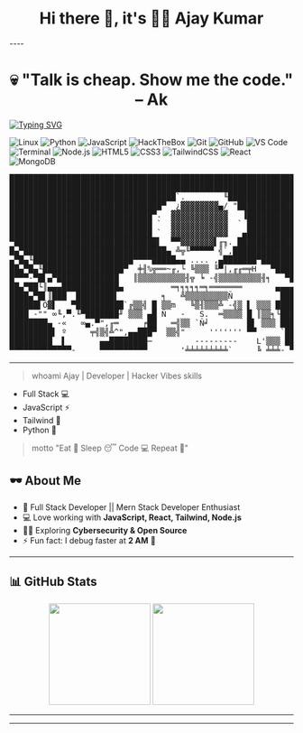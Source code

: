 

<h1 align="center">Hi there 👋, it's 👨‍💻 Ajay Kumar</h1>
----

<h1  align="center"> 💀 "Talk is cheap. Show me the code." – Ak  </h1>

 [![Typing SVG](https://readme-typing-svg.herokuapp.com?font=Fira+Code&pause=1000&color=00FF00&center=true&vCenter=true&width=600&lines=👨‍💻+Coder+%7C+💀+Hacker+Vibes;Always+Learning+New+Tech;Open+Source+%26+Code+Lover)](https://git.io/typing-svg)


![Linux](https://img.shields.io/badge/Linux-000000?style=for-the-badge&logo=linux&logoColor=green)
![Python](https://img.shields.io/badge/Python-000000?style=for-the-badge&logo=python&logoColor=green)
![JavaScript](https://img.shields.io/badge/JavaScript-000000?style=for-the-badge&logo=javascript&logoColor=green)
![HackTheBox](https://img.shields.io/badge/HackTheBox-000000?style=for-the-badge&logo=hackthebox&logoColor=green)
![Git](https://img.shields.io/badge/Git-000000?style=for-the-badge&logo=git&logoColor=green)
![GitHub](https://img.shields.io/badge/GitHub-000000?style=for-the-badge&logo=github&logoColor=green)
![VS Code](https://img.shields.io/badge/VS%20Code-000000?style=for-the-badge&logo=visualstudiocode&logoColor=green)
![Terminal](https://img.shields.io/badge/Terminal-000000?style=for-the-badge&logo=gnometerminal&logoColor=green)
![Node.js](https://img.shields.io/badge/Node.js-000000?style=for-the-badge&logo=nodedotjs&logoColor=green)
![HTML5](https://img.shields.io/badge/HTML5-000000?style=for-the-badge&logo=html5&logoColor=green)
![CSS3](https://img.shields.io/badge/CSS3-000000?style=for-the-badge&logo=css3&logoColor=green)
![TailwindCSS](https://img.shields.io/badge/TailwindCSS-000000?style=for-the-badge&logo=tailwindcss&logoColor=green)
![React](https://img.shields.io/badge/React-000000?style=for-the-badge&logo=react&logoColor=green)
![MongoDB](https://img.shields.io/badge/MongoDB-000000?style=for-the-badge&logo=mongodb&logoColor=green)




 <pre>
████████████████████████████████████████████████████████████  ██╗  ██╗███████╗██╗     ██╗      ██████╗
████████████████████████████████████████████████████████████  ██║  ██║██╔════╝██║     ██║     ██╔═══██╗
███████████████████████████████████`.        ╙██████████████  ███████║█████╗  ██║     ██║     ██║   ██║
████████████████████████████████▀  ¿▓▓▓▓▓▓▓▓▄/ "████████████  ██╔══██║██╔══╝  ██║     ██║     ██║   ██║
██████████████████████████████▀.  ▓▓▓▓▓▓▓▓▓▓▓▓   ▐██████████  ██║  ██║███████╗███████╗███████╗╚██████╔╝▄█╗
██████████████████████████████ `  ▓▓▓▓▓▓▓▓▓▓▓▓  ` ██████████  ╚═╝  ╚═╝╚══════╝╚══════╝╚══════╝ ╚═════╝ ╚═╝
██████████████████████████████ `  ▓▓▓▓▓▓▓▓▓▓▓▓   ▄██████████
▀██████████████████████████████▌  ▀▀▓▓▓▓▓▓▓▌╓╖. ████████████  ███╗   ██╗██╗ ██████╗███████╗  ████████╗ ██████╗
█▄▀██████████████████████████████▄ ╩╦╙▀▀▀▀▀ ╣`,█████████████  ████╗  ██║██║██╔════╝██╔════╝  ╚══██╔══╝██╔═══██╗
▄▀█▄╙█████████████████████▀▀▀▀█████▄▄ .... ,▄███████▀███████  ██╔██╗ ██║██║██║     █████╗       ██║   ██║   ██║
██▄▀█▄╙█████████████████▀  ╪╢%╦══~╓,└ ╚▒▒▒ ╙▀|,╓╓═╤H   ▀████  ██║╚██╗██║██║██║     ██╔══╝       ██║   ██║   ██║
█▀▀▀-▀█▌▄▀█████████████   ║▒▒▒▒▒▒▒▒▒▒╢╦ ╘ -╣▒▒▒▒▒▒▒▒▒╢╕   ▀█  ██║ ╚████║██║╚██████╗███████╗     ██║   ╚██████╔╝
██▄▀██└║▄▄▄████████████▄          ═╕╕╕╕╕═╕═══════       ▄▄▄▄  ╚═╝  ╚═══╝╚═╝ ╚═════╝╚══════╝     ╚═╝    ╚═════╝
████▄▀█▌║███  ████████▌         ╕   ╩▒▒▒▒▒▒▒▒▒Ñ          ███
██████▌Ö▓▌   ▀██████████`╔▒▒╣ █ ▒▒m   ╚▒╢▒▒▒╩ -╣▒ ▌ ▒▒▒ ████  ███╗   ███╗███████╗███████╗████████╗  ██╗   ██╗ ██████╗ ██╗   ██╗
████ -"" ∞╙,▀.╙▀███████╜ ▒▒▒ ▄█ Ñ   -   S.  ═▒▒▒▒ █ ║▒▒╕└███  ████╗ ████║██╔════╝██╔════╝╚══██╔══╝  ╚██╗ ██╔╝██╔═══██╗██║   ██║
████████▄ -«   ∞▄.▀",╓═     ╒██   ═╣▒▒ `Ñ╛        █▌ ▒▒▒ ███  ██╔████╔██║█████╗  █████╗     ██║      ╚████╔╝ ██║   ██║██║   ██║
█████████▌ º     ╤╣▒╣╩^",▄▄███▀  ▒▒╣"     ''''''' ▀▀     `██  ██║╚██╔╝██║██╔══╝  ██╔══╝     ██║       ╚██╔╝  ██║   ██║██║   ██║
█████████  ▌       ▄▄████████─         ---------    L'▒▒▒ ██  ██║ ╚═╝ ██║███████╗███████╗   ██║        ██║   ╚██████╔╝╚██████╔╝
▀▀▀▀▀▀▀▀▀▀▀▀▀-     ▀▀▀▀▀▀▀▀▀▀       '╧╧╧╧╧╧╧╧╧`     ╚ ╧╧╧- ▀  ╚═╝     ╚═╝╚══════╝╚══════╝   ╚═╝        ╚═╝    ╚═════╝  ╚═════╝
</pre>

---
> whoami
  Ajay | Developer | Hacker Vibes
> skills
  - Full Stack 💻
  - JavaScript ⚡
  - Tailwind 🎨
  - Python 🐍
> motto
  "Eat 🍕 Sleep 😴 Code 💻 Repeat 🔁"





## 🕶️ About Me  

- 🚀 Full Stack Developer || Mern Stack Developer Enthusiast
- 💻 Love working with **JavaScript, React, Tailwind, Node.js**  
- 🧑‍💻 Exploring **Cybersecurity & Open Source**  
- ⚡ Fun fact: I debug faster at **2 AM** 🌙  

---



## 📊 GitHub Stats  

<p align="center">
  <img src="https://github-readme-stats.vercel.app/api?username=Ajay-kumar-882&show_icons=true&theme=radical" height="180" />
  <img src="https://github-readme-streak-stats.herokuapp.com/?user=Ajay-kumar-882&theme=radical" height="180" />
</p>

----



---




   
